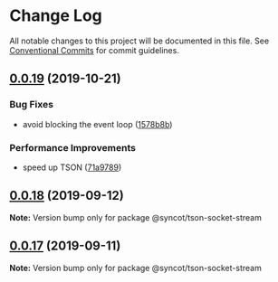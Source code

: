 # Change Log

All notable changes to this project will be documented in this file.
See [Conventional Commits](https://conventionalcommits.org) for commit guidelines.

## [0.0.19](https://github.com/SyncOT/SyncOT/compare/@syncot/tson-socket-stream@0.0.18...@syncot/tson-socket-stream@0.0.19) (2019-10-21)


### Bug Fixes

* avoid blocking the event loop ([1578b8b](https://github.com/SyncOT/SyncOT/commit/1578b8ba14131a1d826fd680dc5de107fd3f630a))


### Performance Improvements

* speed up TSON ([71a9789](https://github.com/SyncOT/SyncOT/commit/71a978925decf44b35a48ec2eca2287ece458960))





## [0.0.18](https://github.com/SyncOT/SyncOT/compare/@syncot/tson-socket-stream@0.0.17...@syncot/tson-socket-stream@0.0.18) (2019-09-12)

**Note:** Version bump only for package @syncot/tson-socket-stream





## [0.0.17](https://github.com/SyncOT/SyncOT/compare/@syncot/tson-socket-stream@0.0.16...@syncot/tson-socket-stream@0.0.17) (2019-09-11)

**Note:** Version bump only for package @syncot/tson-socket-stream
